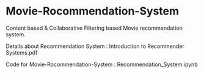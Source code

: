 # Movie-Rocommendation-System

Content based & Collaborative Filtering based Movie recommendation system.


Details about Recommendation System : Introduction to Recommender Systems.pdf

Code for Movie-Rocommendation-System : Recommendation_System.ipynb
